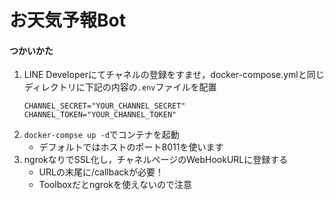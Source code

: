 # お天気予報Bot
#### つかいかた
1. LINE Developerにてチャネルの登録をすませ，docker-compose.ymlと同じディレクトリに下記の内容の`.env`ファイルを配置
    ```.env
    CHANNEL_SECRET="YOUR_CHANNEL_SECRET"
    CHANNEL_TOKEN="YOUR_CHANNEL_TOKEN"
    ```
1. `docker-compse up -d`でコンテナを起動
    - デフォルトではホストのポート8011を使います
1. ngrokなりでSSL化し，チャネルページのWebHookURLに登録する
    - URLの末尾に/callbackが必要！
    - Toolboxだとngrokを使えないので注意